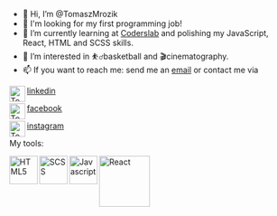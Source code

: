 - 👋 Hi, I’m @TomaszMrozik
- 💼 I'm looking for my first programming job!
- 🌱 I’m currently learning at [Coderslab] and polishing my JavaScript, React, HTML and SCSS skills.
- 👀 I’m interested in ⛹️‍♂️basketball and 🎬cinematography.
- 📫 If you want to reach me: send me an [email] or contact me via

<img align="left" alt="Tomasz Mrozik | LinkedIn" width="28px" src="https://cdn.jsdelivr.net/npm/simple-icons@v3/icons/linkedin.svg" /> [linkedin]


<img align="left" alt="Tomasz Mrozik | Facebook" width="28px" src="https://cdn.jsdelivr.net/npm/simple-icons@3.13.0/icons/facebook.svg" /> [facebook]


<img align="left" alt="Tomasz Mrozik | Instagram" width="28px" src="https://cdn.jsdelivr.net/npm/simple-icons@3.13.0/icons/instagram.svg" /> [instagram]



My tools:


<img align="left" alt="HTML5" width="50px" src="https://upload.wikimedia.org/wikipedia/commons/6/61/HTML5_logo_and_wordmark.svg" />
<img align="left" alt="SCSS" width="50px" src="https://upload.wikimedia.org/wikipedia/commons/9/96/Sass_Logo_Color.svg" />
<img align="left" alt="Javascript" width="50px" src="https://upload.wikimedia.org/wikipedia/commons/9/99/Unofficial_JavaScript_logo_2.svg" />
<img align="left" alt="React" width="90px" src="https://upload.wikimedia.org/wikipedia/commons/a/a7/React-icon.svg" />

<!---
TomaszMrozik/TomaszMrozik is a ✨ special ✨ repository because its `README.md` (this file) appears on your GitHub profile.
You can click the Preview link to take a look at your changes.
--->
[linkedin]: https://www.linkedin.com/in/i-am-tomasz-mrozik/
[Coderslab]: https://coderslab.pl/pl/
[email]: tomaszmrozik2000@gmail.com
[facebook]: https://www.facebook.com/Ja2000Tomek
[instagram]: https://www.instagram.com/tomasz_mrozik/
